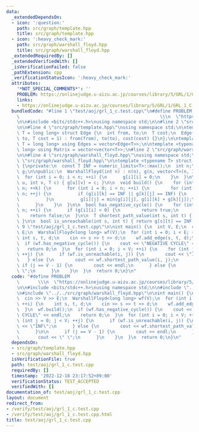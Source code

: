 ```yaml
---
data:
  _extendedDependsOn:
  - icon: ':question:'
    path: src/graph/template.hpp
    title: src/graph/template.hpp
  - icon: ':heavy_check_mark:'
    path: src/graph/warshall_floyd.hpp
    title: src/graph/warshall_floyd.hpp
  _extendedRequiredBy: []
  _extendedVerifiedWith: []
  _isVerificationFailed: false
  _pathExtension: cpp
  _verificationStatusIcon: ':heavy_check_mark:'
  attributes:
    '*NOT_SPECIAL_COMMENTS*': ''
    PROBLEM: https://onlinejudge.u-aizu.ac.jp/courses/library/5/GRL/1/GRL_1_C
    links:
    - https://onlinejudge.u-aizu.ac.jp/courses/library/5/GRL/1/GRL_1_C
  bundledCode: "#line 1 \"test/aoj/grl_1_c.test.cpp\"\n#define PROBLEM           \
    \                                                     \\\n  \"https://onlinejudge.u-aizu.ac.jp/courses/library/5/GRL/1/GRL_1_C\"\
    \n\n#include <bits/stdc++.h>\nusing namespace std;\n\n#line 2 \"src/graph/template.hpp\"\
    \n\n#line 4 \"src/graph/template.hpp\"\nusing namespace std;\n\ntemplate <typename\
    \ T = long long> struct Edge {\n  int from, to;\n  T cost;\n  Edge(int from, int\
    \ to, T cost = 1) : from(from), to(to), cost(cost) {}\n};\n\ntemplate <typename\
    \ T = long long> using Edges = vector<Edge<T>>;\n\ntemplate <typename T = long\
    \ long> using Matrix = vector<vector<T>>;\n#line 2 \"src/graph/warshall_floyd.hpp\"\
    \n\n#line 4 \"src/graph/warshall_floyd.hpp\"\nusing namespace std;\n\n#line 7\
    \ \"src/graph/warshall_floyd.hpp\"\n\ntemplate <typename T> struct WarshallFloyd\
    \ {\nprivate:\n  const T INF = numeric_limits<T>::max();\n  int n;\n  Matrix<T>\
    \ g;\n\npublic:\n  WarshallFloyd(int n) : n(n), g(n, vector<T>(n, INF)) {\n  \
    \  for (int i = 0; i < n; ++i) {\n      g[i][i] = 0;\n    }\n  }\n\n  void add_edge(int\
    \ u, int v, T c) { g[u][v] = c; }\n\n  void build() {\n    for (int k = 0; k <\
    \ n; ++k) {\n      for (int i = 0; i < n; ++i) {\n        for (int j = 0; j <\
    \ n; ++j) {\n          if (g[i][k] == INF || g[k][j] == INF) {\n            continue;\n\
    \          }\n          g[i][j] = min(g[i][j], g[i][k] + g[k][j]);\n        }\n\
    \      }\n    }\n  }\n\n  bool has_negative_cycle() {\n    for (int i = 0; i <\
    \ n; ++i) {\n      if (g[i][i] < 0) {\n        return true;\n      }\n    }\n\
    \    return false;\n  }\n\n  T shortest_path_value(int s, int t) { return g[s][t];\
    \ }\n\n  bool is_unreachable(int s, int t) { return g[s][t] == INF; }\n};\n#line\
    \ 9 \"test/aoj/grl_1_c.test.cpp\"\n\nint main() {\n  int V, E;\n  cin >> V >>\
    \ E;\n  WarshallFloyd<long long> wf(V);\n  for (int i = 0; i < E; ++i) {\n   \
    \ int s, t, d;\n    cin >> s >> t >> d;\n    wf.add_edge(s, t, d);\n  }\n  wf.build();\n\
    \  if (wf.has_negative_cycle()) {\n    cout << \"NEGATIVE CYCLE\" << endl;\n \
    \   return 0;\n  }\n  for (int i = 0; i < V; ++i) {\n    for (int j = 0; j < V;\
    \ ++j) {\n      if (wf.is_unreachable(i, j)) {\n        cout << \"INF\";\n   \
    \   } else {\n        cout << wf.shortest_path_value(i, j);\n      }\n\n     \
    \ if (j == V - 1) {\n        cout << endl;\n      } else {\n        cout << \"\
    \ \";\n      }\n    }\n  }\n  return 0;\n}\n"
  code: "#define PROBLEM                                                         \
    \       \\\n  \"https://onlinejudge.u-aizu.ac.jp/courses/library/5/GRL/1/GRL_1_C\"\
    \n\n#include <bits/stdc++.h>\nusing namespace std;\n\n#include \"../../src/graph/template.hpp\"\
    \n#include \"../../src/graph/warshall_floyd.hpp\"\n\nint main() {\n  int V, E;\n\
    \  cin >> V >> E;\n  WarshallFloyd<long long> wf(V);\n  for (int i = 0; i < E;\
    \ ++i) {\n    int s, t, d;\n    cin >> s >> t >> d;\n    wf.add_edge(s, t, d);\n\
    \  }\n  wf.build();\n  if (wf.has_negative_cycle()) {\n    cout << \"NEGATIVE\
    \ CYCLE\" << endl;\n    return 0;\n  }\n  for (int i = 0; i < V; ++i) {\n    for\
    \ (int j = 0; j < V; ++j) {\n      if (wf.is_unreachable(i, j)) {\n        cout\
    \ << \"INF\";\n      } else {\n        cout << wf.shortest_path_value(i, j);\n\
    \      }\n\n      if (j == V - 1) {\n        cout << endl;\n      } else {\n \
    \       cout << \" \";\n      }\n    }\n  }\n  return 0;\n}\n"
  dependsOn:
  - src/graph/template.hpp
  - src/graph/warshall_floyd.hpp
  isVerificationFile: true
  path: test/aoj/grl_1_c.test.cpp
  requiredBy: []
  timestamp: '2022-12-18 23:17:52+09:00'
  verificationStatus: TEST_ACCEPTED
  verifiedWith: []
documentation_of: test/aoj/grl_1_c.test.cpp
layout: document
redirect_from:
- /verify/test/aoj/grl_1_c.test.cpp
- /verify/test/aoj/grl_1_c.test.cpp.html
title: test/aoj/grl_1_c.test.cpp
---
```

